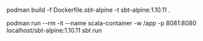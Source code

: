 podman build -f Dockerfile.sbt-alpine -t sbt-alpine:1.10.11 .

podman run --rm -it   --name scala-container   -w /app   -p 8081:8080   localhost/sbt-alpine:1.10.11   sbt run